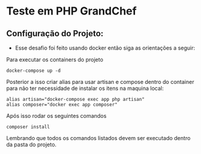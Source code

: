 # Teste em PHP GrandChef

## Configuração do Projeto:

- Esse desafio foi feito usando docker então siga as orientações a seguir:

Para executar os containers do projeto
```
docker-compose up -d
```
Posterior a isso criar alias para usar artisan e compose dentro do container para não ter
necessidade de instalar os itens na maquina local:

```
alias artisan="docker-compose exec app php artisan"
alias composer="docker exec app composer"
```

Após isso rodar os seguintes comandos

```
composer install
```

Lembrando que todos os comandos listados devem ser executado dentro da pasta do projeto.